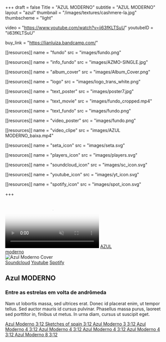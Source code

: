 +++
draft = false
Title = "AZUL MODERNO"
subtitle = "AZUL MODERNO"
layout = "azul"
thumbnail = "/images/textures/cashmere-la.jpg"
thumbscheme = "light"

video = "https://www.youtube.com/watch?v=ii63fKLTSuU"
youtubeID = "ii63fKLTSuU"

buy_link  = "https://lianluiza.bandcamp.com/"

[[resources]]
  name = "fundo"
  src = "images/fundo.png"

[[resources]]
  name = "info_fundo"
  src = "images/AZMO-SINGLE.jpg"

[[resources]]
  name = "album_cover"
  src = "images/Album_Cover.png"

[[resources]]
  name = "logo"
  src = "images/logo_trans_white.png"

[[resources]]
  name = "text_poster"
  src = "images/poster7.jpg"

[[resources]]
  name = "text_movie"
  src = "images/fundo_cropped.mp4"

[[resources]]
  name = "text_fundo"
  src = "images/fundo.png"

[[resources]]
  name = "video_poster"
  src = "images/fundo.png"

[[resources]]
  name = "video_clipe"
  src = "images/AZUL MODERNO_baixa.mp4"

[[resources]]
  name = "seta_icon"
  src = "images/seta.svg"

[[resources]]
  name = "players_icon"
  src = "images/players.svg"

[[resources]]
  name = "soundcloud_icon"
  src = "images/sc_icon.svg"

[[resources]]
  name = "youtube_icon"
  src = "images/yt_icon.svg"

[[resources]]
  name = "spotify_icon"
  src = "images/spot_icon.svg"


+++


<div class="theater">
    <div id="screen" class="screen hidden">
        <div id="videoclip"></div>
        <!--
        <iframe id="videoclip" src="https://www.youtube.com/embed/ii63fKLTSuU?enablejsapi=1&autoplay=0&color=white&controls=2&modestbranding=1&playsinline=0&rel=0" frameborder="0" allow="autoplay; encrypted-media" allowfullscreen></iframe>
        <video id="videoclip" preload  poster='{{% resource_path path="video_poster" %}}'>
            <source src='{{% resource_path path="video_clipe" %}}' />
	      </video>
        -->
    </div>
    <div id="poster" class="spotlight">
        <video autoplay playsinline muted loop preload
        onloadeddata="document.dispatchEvent(new Event('posterPreloaded'))"  poster='{{% resource_path path="text_poster" %}}'>
            <source src='{{% resource_path path="text_movie" %}}'/>
	      </video>
        <a href="#play" class="logo">AZUL<br/>moderno</a>
    </div>
    <div id="info" class="info" style='background-image: url({{% resource_path path="info_fundo" %}});'>
      <section id="left">
        <picture class="cover" data-tilt data-tilt-max="10" data-tilt-speed="800" data-tilt-scale="1.025" data-tilt-glare data-tilt-max-glare="0.5">
          <source media="(min-width: 768px)" srcset='{{% resource_path path="album_cover" %}}' />
          <img src='{{% resource_path path="album_cover" %}}' alt="Azul Moderno Cover"/>
        </picture>
        <div class="other">
          <div class="players_links">
            <a href="https://soundcloud.com/luizalian/sets/azul-moderno/s-MDVTV" class="player-icon sc-icon" alt="Soundcloud">Soundcloud</a>
            <a href="https://soundcloud.com/luizalian/sets/azul-moderno/s-MDVTV" class="player-icon yt-icon" alt="Youtube">Youtube</a>
            <a href="https://soundcloud.com/luizalian/sets/azul-moderno/s-MDVTV" class="player-icon spot-icon" alt="Spotify">Spotify</a>
          </div>
          <!--
            <button class="buy_link"><a href="">COMPRAR</a></button>
          -->
        </div>
      </section>
      <section id="right">
        <div class="title">
          <h1>Azul MODERNO</h1>
          <h3>Entre as estrelas em volta de andrômeda</h3>
          <p>
          Nam ut lobortis massa, sed ultrices erat. Donec id placerat enim, ut tempor tellus. Sed auctor mauris id cursus pulvinar. Phasellus massa purus, laoreet sed porttitor in, finibus ut metus. In urna diam, cursus ut suscipit eget.
          </p>
        </div>
        <div class="content">
          <a href="#" class="song-item is-playing">
            <span class="song-name">Azul Moderno</span>
            <span class="song-length">3:12</span>
          </a>
          <a href="#" class="song-item">
            <span class="song-name">Sketches of spain</span>
            <span class="song-length">3:12</span>
          </a>
          <a href="#" class="song-item">
            <span class="song-name">Azul Moderno 3</span>
            <span class="song-length">3:12</span>
          </a>
          <a href="#" class="song-item">
            <span class="song-name">Azul Moderno 4</span>
            <span class="song-length">3:12</span>
          </a>
          <a href="#" class="song-item">
            <span class="song-name">Azul Moderno 4</span>
            <span class="song-length">3:12</span>
          </a>
          <a href="#" class="song-item">
            <span class="song-name">Azul Moderno 4</span>
            <span class="song-length">3:12</span>
          </a>
          <a href="#" class="song-item">
            <span class="song-name">Azul Moderno 4</span>
            <span class="song-length">3:12</span>
          </a>
          <a href="#" class="song-item">
            <span class="song-name">Azul Moderno 8</span>
            <span class="song-length">3:12</span>
          </a>
        </div>
      </section>
    </div>
</div>
